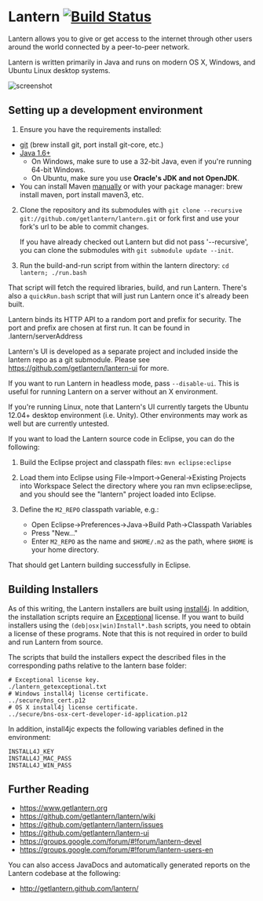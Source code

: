 Lantern [![Build Status](https://secure.travis-ci.org/getlantern/lantern.png)](https://secure.travis-ci.org/getlantern/lantern)
=======

Lantern allows you to give or get access to the internet through other users
around the world connected by a peer-to-peer network.

Lantern is written primarily in Java and runs on modern OS X, Windows, and
Ubuntu Linux desktop systems.

![screenshot](https://raw.github.com/getlantern/lantern-ui/master/screenshot.png)


## Setting up a development environment

1. Ensure you have the requirements installed:
  * [git](http://git-scm.com/) (brew install git, port install git-core, etc.)
  * [Java 1.6+](http://www.oracle.com/technetwork/java/javase/downloads/index.html)
      * On Windows, make sure to use a 32-bit Java, even if you're running
        64-bit Windows.
      * On Ubuntu, make sure you use **Oracle's JDK and not OpenJDK**.
  * You can install Maven [manually](http://maven.apache.org/download.html) or
    with your package manager: brew install maven, port install maven3, etc.

2. Clone the repository and its submodules with
   `git clone --recursive git://github.com/getlantern/lantern.git`
   or fork first and use your fork's url to be able to commit changes.

   If you have already checked out Lantern but did not pass '--recursive',
   you can clone the submodules with `git submodule update --init`.
 
3. Run the build-and-run script from within the lantern directory:
   `cd lantern; ./run.bash`

That script will fetch the required libraries, build, and
run Lantern. There's also a `quickRun.bash` script that will just run Lantern
once it's already been built.

Lantern binds its HTTP API to a random port and prefix for
security. The port and prefix are chosen at first run.  It can be
found in .lantern/serverAddress

Lantern's UI is developed as a separate project and included inside the lantern
repo as a git submodule. Please see https://github.com/getlantern/lantern-ui
for more.

If you want to run Lantern in headless mode, pass `--disable-ui`. This
is useful for running Lantern on a server without an X environment.

If you're running Linux, note that Lantern's UI currently targets the
Ubuntu 12.04+ desktop environment (i.e. Unity). Other environments may work as
well but are currently untested.

If you want to load the Lantern source code in Eclipse, you can do the following:

1. Build the Eclipse project and classpath files: `mvn eclipse:eclipse`

2. Load them into Eclipse using File->Import->General->Existing Projects into Workspace
   Select the directory where you ran mvn eclipse:eclipse, and you should see
   the "lantern" project loaded into Eclipse.

3. Define the `M2_REPO` classpath variable, e.g.:
    * Open Eclipse->Preferences->Java->Build Path->Classpath Variables 
    * Press "New..."
    * Enter `M2_REPO` as the name and `$HOME/.m2` as the path, where `$HOME`
      is your home directory.

That should get Lantern building successfully in Eclipse.

## Building Installers

As of this writing, the Lantern installers are built using [install4j](http://www.ej-technologies.com/products/install4j/overview.html).  In addition, the installation scripts require an [Exceptional](http://www.exceptional.io) license.  If you want to build installers using the `(deb|osx|win)Install*.bash` scripts, you need to obtain a license of these programs.  Note that this is not required in order to build and run Lantern from source.  

The scripts that build the installers expect the described files in the corresponding paths relative to the lantern base folder:

    # Exceptional license key.
    ./lantern_getexceptional.txt
    # Windows install4j license certificate.
    ../secure/bns_cert.p12
    # OS X install4j license certificate.
    ../secure/bns-osx-cert-developer-id-application.p12

In addition, install4jc expects the following variables defined in the environment:

    INSTALL4J_KEY
    INSTALL4J_MAC_PASS
    INSTALL4J_WIN_PASS

Further Reading
---------------

* https://www.getlantern.org
* https://github.com/getlantern/lantern/wiki
* https://github.com/getlantern/lantern/issues
* https://github.com/getlantern/lantern-ui
* https://groups.google.com/forum/#!forum/lantern-devel
* https://groups.google.com/forum/#!forum/lantern-users-en

You can also access JavaDocs and automatically generated reports on the Lantern 
codebase at the following:

* http://getlantern.github.com/lantern/

